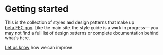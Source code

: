 # Getting started

This is the collection of styles and design patterns that make up [beta.FEC.gov](https://beta.fec.gov/). Like the main site, the style guide is a work in progress— you may not find a full list of design patterns or complete documentation behind what's here.

[Let us know](https://github.com/18f/fec-style/issues) how we can improve.
